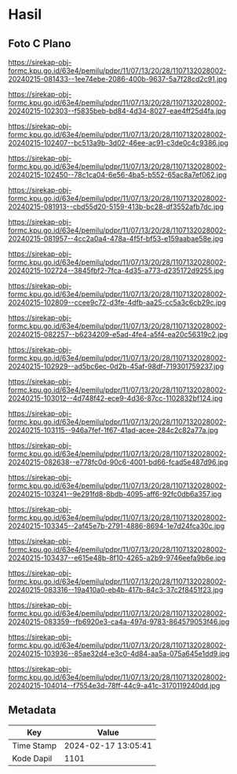 # Hasil

## Foto C Plano

https://sirekap-obj-formc.kpu.go.id/63e4/pemilu/pdpr/11/07/13/20/28/1107132028002-20240215-081433--1ee74ebe-2086-400b-9637-5a7f28cd2c91.jpg

https://sirekap-obj-formc.kpu.go.id/63e4/pemilu/pdpr/11/07/13/20/28/1107132028002-20240215-102303--f5835beb-bd84-4d34-8027-eae4ff25d4fa.jpg

https://sirekap-obj-formc.kpu.go.id/63e4/pemilu/pdpr/11/07/13/20/28/1107132028002-20240215-102407--bc513a9b-3d02-46ee-ac91-c3de0c4c9386.jpg

https://sirekap-obj-formc.kpu.go.id/63e4/pemilu/pdpr/11/07/13/20/28/1107132028002-20240215-102450--78c1ca04-6e56-4ba5-b552-65ac8a7ef062.jpg

https://sirekap-obj-formc.kpu.go.id/63e4/pemilu/pdpr/11/07/13/20/28/1107132028002-20240215-081913--cbd55d20-5159-413b-bc28-df3552afb7dc.jpg

https://sirekap-obj-formc.kpu.go.id/63e4/pemilu/pdpr/11/07/13/20/28/1107132028002-20240215-081957--4cc2a0a4-478a-4f5f-bf53-e159aabae58e.jpg

https://sirekap-obj-formc.kpu.go.id/63e4/pemilu/pdpr/11/07/13/20/28/1107132028002-20240215-102724--3845fbf2-7fca-4d35-a773-d235172d9255.jpg

https://sirekap-obj-formc.kpu.go.id/63e4/pemilu/pdpr/11/07/13/20/28/1107132028002-20240215-102809--ccee9c72-d3fe-4dfb-aa25-cc5a3c6cb29c.jpg

https://sirekap-obj-formc.kpu.go.id/63e4/pemilu/pdpr/11/07/13/20/28/1107132028002-20240215-082257--b6234209-e5ad-4fe4-a5f4-ea20c56319c2.jpg

https://sirekap-obj-formc.kpu.go.id/63e4/pemilu/pdpr/11/07/13/20/28/1107132028002-20240215-102929--ad5bc6ec-0d2b-45af-98df-719301759237.jpg

https://sirekap-obj-formc.kpu.go.id/63e4/pemilu/pdpr/11/07/13/20/28/1107132028002-20240215-103012--4d748f42-ece9-4d36-87cc-1102832bf124.jpg

https://sirekap-obj-formc.kpu.go.id/63e4/pemilu/pdpr/11/07/13/20/28/1107132028002-20240215-103115--946a7fef-1f67-41ad-acee-284c2c82a77a.jpg

https://sirekap-obj-formc.kpu.go.id/63e4/pemilu/pdpr/11/07/13/20/28/1107132028002-20240215-082638--e778fc0d-90c6-4001-bd66-fcad5e487d96.jpg

https://sirekap-obj-formc.kpu.go.id/63e4/pemilu/pdpr/11/07/13/20/28/1107132028002-20240215-103241--9e291fd8-8bdb-4095-aff6-92fc0db6a357.jpg

https://sirekap-obj-formc.kpu.go.id/63e4/pemilu/pdpr/11/07/13/20/28/1107132028002-20240215-103345--2af45e7b-2791-4886-8694-1e7d24fca30c.jpg

https://sirekap-obj-formc.kpu.go.id/63e4/pemilu/pdpr/11/07/13/20/28/1107132028002-20240215-103437--e615e48b-8f10-4265-a2b9-9746eefa9b6e.jpg

https://sirekap-obj-formc.kpu.go.id/63e4/pemilu/pdpr/11/07/13/20/28/1107132028002-20240215-083316--19a410a0-eb4b-417b-84c3-37c2f8451f23.jpg

https://sirekap-obj-formc.kpu.go.id/63e4/pemilu/pdpr/11/07/13/20/28/1107132028002-20240215-083359--fb6920e3-ca4a-497d-9783-864579053f46.jpg

https://sirekap-obj-formc.kpu.go.id/63e4/pemilu/pdpr/11/07/13/20/28/1107132028002-20240215-103936--85ae32d4-e3c0-4d84-aa5a-075a645e1dd9.jpg

https://sirekap-obj-formc.kpu.go.id/63e4/pemilu/pdpr/11/07/13/20/28/1107132028002-20240215-104014--f7554e3d-78ff-44c9-a41c-3170119240dd.jpg


## Metadata

| Key        | Value               |
| ---------- | ------------------- |
| Time Stamp | 2024-02-17 13:05:41 |
| Kode Dapil | 1101                |



